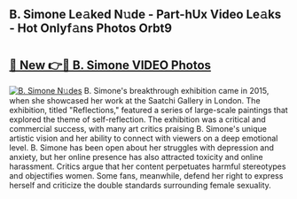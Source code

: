 ## B. Simone Le𝚊ked N𝚞de - Part-hUx Video Le𝚊ks - Hot Onlyf𝚊ns Photos Orbt9

# <h2><a href="http://ab2431.deff.icu/?id=B.+Simone">🔗 New 👉🔴 B. Simone VIDEO Photos</a></h2>

[![B. Simone N𝚞des](https://i.imgur.com/rIISA9y.gif)](http://ab2431.deff.icu/?id=B.+Simone)
B. Simone's breakthrough exhibition came in 2015, when she showcased her work at the Saatchi Gallery in London. The exhibition, titled "Reflections," featured a series of large-scale paintings that explored the theme of self-reflection. The exhibition was a critical and commercial success, with many art critics praising B. Simone's unique artistic vision and her ability to connect with viewers on a deep emotional level. B. Simone has been open about her struggles with depression and anxiety, but her online presence has also attracted toxicity and online harassment. Critics argue that her content perpetuates harmful stereotypes and objectifies women. Some fans, meanwhile, defend her right to express herself and criticize the double standards surrounding female sexuality.
